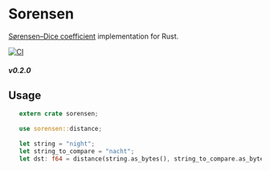 # Sorensen
[Sørensen–Dice coefficient](https://en.wikipedia.org/wiki/Sørensen–Dice_coefficient) implementation for Rust.

[![CI](https://github.com/co-yo-ne-da/sorensen/actions/workflows/ci.yml/badge.svg?branch=main)](https://github.com/co-yo-ne-da/sorensen/actions/workflows/ci.yml)

##### v0.2.0

## Usage

 ```rust
    extern crate sorensen;
    
    use sorensen::distance;
    
    let string = "night";
    let string_to_compare = "nacht";
    let dst: f64 = distance(string.as_bytes(), string_to_compare.as_bytes()); // 0.25
 ```

